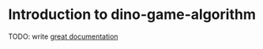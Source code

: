 # Introduction to dino-game-algorithm

TODO: write [great documentation](http://jacobian.org/writing/what-to-write/)
